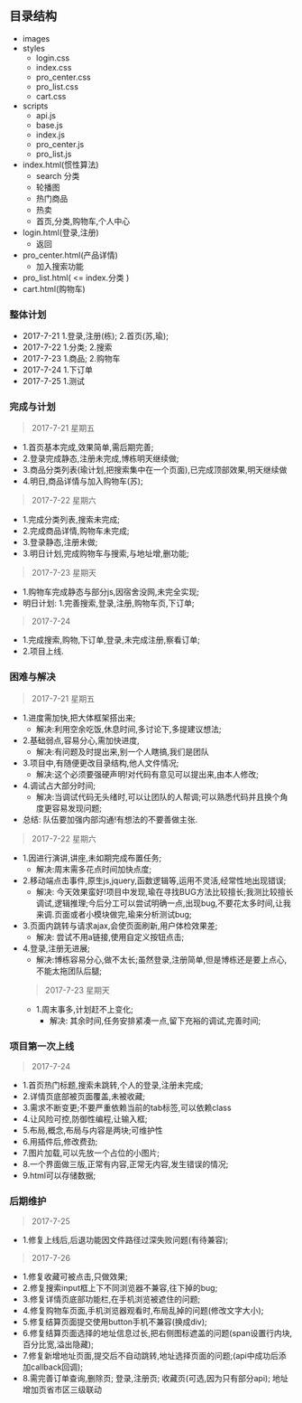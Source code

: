 ## 目录结构
- images
- styles
  - login.css
  - index.css
  - pro_center.css
  - pro_list.css
  - cart.css
- scripts
  - api.js
  - base.js
  - index.js
  - pro_center.js
  - pro_list.js
- index.html(惯性算法)
    - search  分类
    - 轮播图
    - 热门商品
    -  热卖
    - 首页,分类,购物车,个人中心
- login.html(登录,注册)
    - 返回
- pro_center.html(产品详情)
  - 加入搜索功能
- pro_list.html( <= index.分类 )
- cart.html(购物车)
### 整体计划
- 2017-7-21  1.登录,注册(栋); 2.首页(苏,瑜);
- 2017-7-22  1.分类; 2.搜索
- 2017-7-23  1.商品; 2.购物车
- 2017-7-24  1.下订单
- 2017-7-25  1.测试
### 完成与计划
> 2017-7-21 星期五
- 1.首页基本完成,效果简单,需后期完善;    
- 2.登录完成静态,注册未完成,博栋明天继续做;
- 3.商品分类列表(瑜计划,把搜索集中在一个页面),已完成顶部效果,明天继续做
- 4.明日,商品详情与加入购物车(苏);
> 2017-7-22 星期六
- 1.完成分类列表,搜索未完成;
- 2.完成商品详情,购物车未完成; 
- 3.登录静态,注册未做;
- 3.明日计划,完成购物车与搜索,与地址增,删功能;
> 2017-7-23 星期天
- 1.购物车完成静态与部分js,因宿舍没网,未完全实现;
- 明日计划: 1.完善搜索,登录,注册,购物车页,下订单;
> 2017-7-24
- 1.完成搜索,购物,下订单,登录,未完成注册,察看订单;
- 2.项目上线.
### 困难与解决
> 2017-7-21 星期五
- 1.进度需加快,把大体框架搭出来;
  - 解决:利用空余吃饭,休息时间,多讨论下,多提建议想法;
- 2.基础弱点,容易分心,需加快进度,
   - 解决:有问题及时提出来,别一个人瞎搞,我们是团队
- 3.项目中,有随便更改目录结构,他人文件情况;
  - 解决:这个必须要强硬声明!对代码有意见可以提出来,由本人修改;
- 4.调试占大部分时间;
  - 解决:当调试代码无头绪时,可以让团队的人帮调;可以熟悉代码并且换个角度更容易发现问题;
- 总结: 队伍要加强内部沟通!有想法的不要善做主张.
> 2017-7-22 星期六
- 1.因进行演讲,讲座,未如期完成布置任务;
   - 解决:周末需多花点时间加快点度;
- 2.移动端点击事件,原生js,jquery,函数逻辑等,运用不灵活,经常性地出现错误;
  - 解决: 今天效果蛮好!项目中发现,瑜在寻找BUG方法比较擅长;我测比较擅长调试,逻辑推理;今后分工可以尝试明确一点,出现bug,不要花太多时间,让我来调.页面或者小模块做完,瑜来分析测试bug;
- 3.页面内跳转与请求ajax,会使页面刷新,用户体检效果差;
  - 解决: 尝试不用a链接,使用自定义按钮点击;
- 4.登录,注册无进展;
  - 解决:博栋容易分心,做不太长;虽然登录,注册简单,但是博栋还是要上点心,不能太拖团队后腿;
  > 2017-7-23 星期天
  - 1.周末事多,计划赶不上变化;
     - 解决: 其余时间,任务安排紧凑一点,留下充裕的调试,完善时间;
### 项目第一次上线
> 2017-7-24
- 1.首页热门标题,搜索未跳转,个人的登录,注册未完成;
- 2.详情页底部被页面覆盖,未被收藏;
- 3.需求不断变更;不要严重依赖当前的tab标签,可以依赖class
- 4.让风险可控,防御性编程,让输入框;
- 5.布局,概念,布局与内容是两块;可维护性
- 6.用插件后,修改费劲;
- 7.图片加载,可以先放一个占位的小图片;
- 8.一个界面做三版,正常有内容,正常无内容,发生错误的情况;
- 9.html可以存储数据;
### 后期维护
> 2017-7-25
- 1.修复上线后,后退功能因文件路径过深失败问题(有待兼容);
> 2017-7-26
- 1.修复收藏可被点击,只做效果;
- 2.修复搜索input框上下不同浏览器不兼容,往下掉的bug;
- 3.修复详情页底部功能栏,在手机浏览被遮住的问题;
- 4.修复购物车页面,手机浏览器观看时,布局乱掉的问题(修改文字大小);
- 5.修复结算页面提交使用button手机不兼容(换成div);
- 6.修复结算页面选择的地址信息过长,把右侧图标遮盖的问题(span设置行内块,百分比宽,溢出隐藏);
- 7.修复新增地址页面,提交后不自动跳转,地址选择页面的问题;(api中成功后添加callback回调);
- 8.需完善订单查询,删除页; 登录,注册页; 收藏页(可选,因为只有部分api); 地址增加页省市区三级联动
